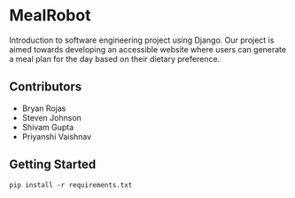 # MealRobot
Introduction to software engineering project using Django. Our project is aimed towards developing an accessible website where users can generate a meal plan for the day based on their dietary preference.


## Contributors

* Bryan Rojas
* Steven Johnson
* Shivam Gupta
* Priyanshi Vaishnav

## Getting Started

```
pip install -r requirements.txt
```
